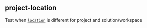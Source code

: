 ## project-location

Test when [`location`](https://premake.github.io/docs/location) is different for project and solution/workspace
